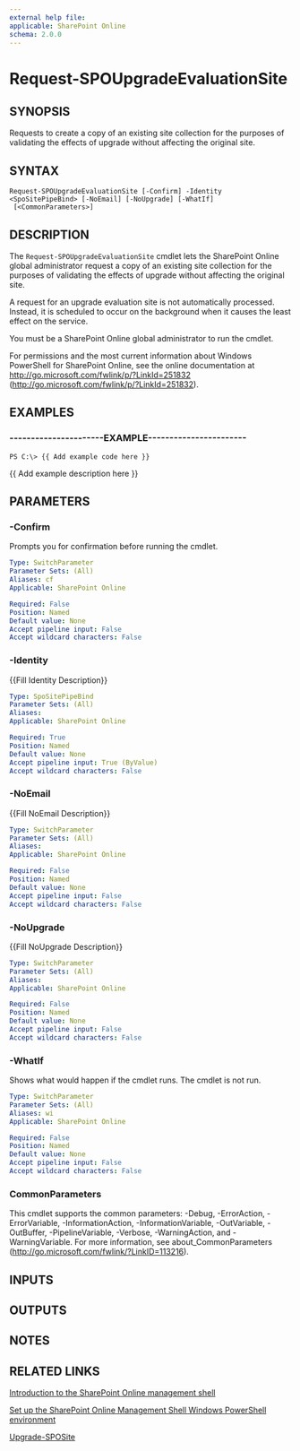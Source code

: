 ```yaml
---
external help file: 
applicable: SharePoint Online
schema: 2.0.0
---
```


# Request-SPOUpgradeEvaluationSite

## SYNOPSIS
Requests to create a copy of an existing site collection for the purposes of validating the effects of upgrade without affecting the original site.


## SYNTAX

```
Request-SPOUpgradeEvaluationSite [-Confirm] -Identity <SpoSitePipeBind> [-NoEmail] [-NoUpgrade] [-WhatIf]
 [<CommonParameters>]
```

## DESCRIPTION
The `Request-SPOUpgradeEvaluationSite` cmdlet lets the SharePoint Online global administrator request a copy of an existing site collection for the purposes of validating the effects of upgrade without affecting the original site.

A request for an upgrade evaluation site is not automatically processed.
Instead, it is scheduled to occur on the background when it causes the least effect on the service.

You must be a SharePoint Online global administrator to run the cmdlet.

For permissions and the most current information about Windows PowerShell for SharePoint Online, see the online documentation at http://go.microsoft.com/fwlink/p/?LinkId=251832 (http://go.microsoft.com/fwlink/p/?LinkId=251832).


## EXAMPLES

### ----------------------EXAMPLE-----------------------
```
PS C:\> {{ Add example code here }}
```

{{ Add example description here }}


## PARAMETERS

### -Confirm
Prompts you for confirmation before running the cmdlet.

```yaml
Type: SwitchParameter
Parameter Sets: (All)
Aliases: cf
Applicable: SharePoint Online

Required: False
Position: Named
Default value: None
Accept pipeline input: False
Accept wildcard characters: False
```

### -Identity
{{Fill Identity Description}}

```yaml
Type: SpoSitePipeBind
Parameter Sets: (All)
Aliases: 
Applicable: SharePoint Online

Required: True
Position: Named
Default value: None
Accept pipeline input: True (ByValue)
Accept wildcard characters: False
```

### -NoEmail
{{Fill NoEmail Description}}

```yaml
Type: SwitchParameter
Parameter Sets: (All)
Aliases: 
Applicable: SharePoint Online

Required: False
Position: Named
Default value: None
Accept pipeline input: False
Accept wildcard characters: False
```

### -NoUpgrade
{{Fill NoUpgrade Description}}

```yaml
Type: SwitchParameter
Parameter Sets: (All)
Aliases: 
Applicable: SharePoint Online

Required: False
Position: Named
Default value: None
Accept pipeline input: False
Accept wildcard characters: False
```

### -WhatIf
Shows what would happen if the cmdlet runs.
The cmdlet is not run.

```yaml
Type: SwitchParameter
Parameter Sets: (All)
Aliases: wi
Applicable: SharePoint Online

Required: False
Position: Named
Default value: None
Accept pipeline input: False
Accept wildcard characters: False
```

### CommonParameters
This cmdlet supports the common parameters: -Debug, -ErrorAction, -ErrorVariable, -InformationAction, -InformationVariable, -OutVariable, -OutBuffer, -PipelineVariable, -Verbose, -WarningAction, and -WarningVariable. For more information, see about_CommonParameters (http://go.microsoft.com/fwlink/?LinkID=113216).

## INPUTS

## OUTPUTS

## NOTES

## RELATED LINKS

[Introduction to the SharePoint Online management shell]()

[Set up the SharePoint Online Management Shell Windows PowerShell environment]()

[Upgrade-SPOSite]()
